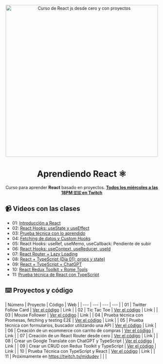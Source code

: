 <div align="center">

<img alt="Curso de React js desde cero y con proyectos" src="https://user-images.githubusercontent.com/1561955/212888793-fd719e58-b0c2-4d03-9c55-38e3e79ebc17.png" width="500" />

# Aprendiendo React ⚛️

Curso para aprender **React** basado en proyectos.
**[Todos los miércoles a las 18PM 🇪🇸 en Twitch](https://twitch.tv/midudev)**
</div>

## 📹 Videos con las clases

- 01: [Introducción a React](https://www.youtube.com/watch?v=7iobxzd_2wY)
- 02: [React Hooks: useState y useEffect](https://www.youtube.com/watch?v=qkzcjwnueLA&feature=youtu.be)
- 03: [Prueba técnica con lo aprendido](https://www.youtube.com/watch?v=XYpadB4VadY&feature=youtu.be)
- 04: [Fetching de datos y Custom Hooks](https://youtu.be/x-LcbVw99o8)
- 05: React Hooks: useRef, useMemo, useCallback: Pendiente de subir
- 06: [React Hooks: useContext, useReducer, useId](https://www.twitch.tv/videos/1738955695)
- 07: [React Router + Lazy Loading](https://www.twitch.tv/videos/1745844783?filter=archives&sort=time)
- 08: [React + TypeScript (Día 01): props y state)](https://www.twitch.tv/videos/1752654224?filter=archives&sort=time)
- 09: [React + TypeScript + ChatGPT](https://www.twitch.tv/videos/1779023294)
- 10: [React Redux Toolkit + Rome Tools](https://www.twitch.tv/videos/1785418662)
- 11: [Prueba técnica de React con TypeScript](https://www.twitch.tv/videos/1792623213)

## ⌨️ Proyectos y código

| Número | Proyecto | Código | Web |
| --- | --- | --- | --- |
| 01 | Twitter Follow Card | [Ver el código](projects/01-twitter-follow-card/) | Link |
| 02 | Tic Tac Toe | [Ver el código](projects/02-tic-tac-toe/) | Link |
| 03 | Mouse Follower | [Ver el código](projects/03-mouse-follower) | Link |
| 04 | Prueba técnica con Promesas, fetching y testing E2E | [Ver el código](projects/04-react-prueba-tecnica) | Link |
| 05 | Prueba técnica con formularios, buscador utilizando una API | [Ver el código](projects/05-react-buscador-peliculas) | Link |
| 06 | Creación de un ecommerce con carrito de compras | [Ver el código](projects/06-shopping-cart) | Link |
| 07 | Creación de un React Router desde cero | [Ver el código](projects/07-midu-router) | Link |
| 08 | Crear un Google Translate con ChatGPT y TypeScript | [Ver el código](projects/08-google-translate-clone/) | Link |
| 09 | Crear un CRUD con Redux Toolkit y TypeScript | [Ver el código](projects/09-crud-redux/) | Link |
| 10 | Prueba Técnica con TypeScript y React | [Ver el código](projects/10-typescript-prueba-tecnica/) | Link |
| 11 | Próximamente en https://twitch.tv/midudev | | |
